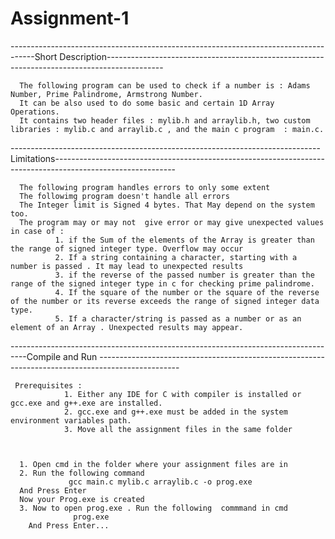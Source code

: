 # Assignment-1
------------------------------------------------------------------------------------Short Description--------------------------------------------------------------------------------------------
      
      
      The following program can be used to check if a number is : Adams Number, Prime Palindrome, Armstrong Number.
      It can be also used to do some basic and certain 1D Array Operations.
      It contains two header files : mylib.h and arraylib.h, two custom libraries : mylib.c and arraylib.c , and the main c program  : main.c.

      

-----------------------------------------------------------------------------Limitations------------------------------------------------------------------------------------------------------------
      
      The following program handles errors to only some extent
      The followimg program doesn't handle all errors 
      The Integer limit is Signed 4 bytes. That May depend on the system too.
      The program may or may not  give error or may give unexpected values  in case of :
              1. if the Sum of the elements of the Array is greater than the range of signed integer type. Overflow may occur 
              2. If a string containing a character, starting with a number is passed . It may lead to unexpected results
              3. if the reverse of the passed number is greater than the range of the signed integer type in c for checking prime palindrome.
              4. If the square of the number or the square of the reverse of the number or its reverse exceeds the range of signed integer data type.
              5. If a character/string is passed as a number or as an element of an Array . Unexpected results may appear.
              



----------------------------------------------------------------------------------Compile and Run --------------------------------------------------------------------------------------------------
     
     
     Prerequisites : 
                1. Either any IDE for C with compiler is installed or gcc.exe and g++.exe are installed.
                2. gcc.exe and g++.exe must be added in the system environment variables path. 
                3. Move all the assignment files in the same folder


                
      1. Open cmd in the folder where your assignment files are in
      2. Run the following command 
                 gcc main.c mylib.c arraylib.c -o prog.exe
      And Press Enter
      Now your Prog.exe is created
      3. Now to open prog.exe . Run the following  commmand in cmd
                  prog.exe
        And Press Enter...








